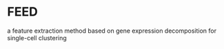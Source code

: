 # FEED
a feature extraction method based on gene expression decomposition for single-cell clustering
